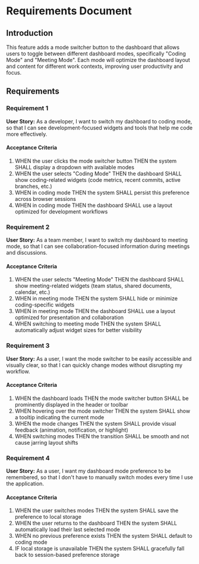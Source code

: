 # Requirements Document

## Introduction

This feature adds a mode switcher button to the dashboard that allows users to toggle between different dashboard modes, specifically "Coding Mode" and "Meeting Mode". Each mode will optimize the dashboard layout and content for different work contexts, improving user productivity and focus.

## Requirements

### Requirement 1

**User Story:** As a developer, I want to switch my dashboard to coding mode, so that I can see development-focused widgets and tools that help me code more effectively.

#### Acceptance Criteria

1. WHEN the user clicks the mode switcher button THEN the system SHALL display a dropdown with available modes
2. WHEN the user selects "Coding Mode" THEN the dashboard SHALL show coding-related widgets (code metrics, recent commits, active branches, etc.)
3. WHEN in coding mode THEN the system SHALL persist this preference across browser sessions
4. WHEN in coding mode THEN the dashboard SHALL use a layout optimized for development workflows

### Requirement 2

**User Story:** As a team member, I want to switch my dashboard to meeting mode, so that I can see collaboration-focused information during meetings and discussions.

#### Acceptance Criteria

1. WHEN the user selects "Meeting Mode" THEN the dashboard SHALL show meeting-related widgets (team status, shared documents, calendar, etc.)
2. WHEN in meeting mode THEN the system SHALL hide or minimize coding-specific widgets
3. WHEN in meeting mode THEN the dashboard SHALL use a layout optimized for presentation and collaboration
4. WHEN switching to meeting mode THEN the system SHALL automatically adjust widget sizes for better visibility

### Requirement 3

**User Story:** As a user, I want the mode switcher to be easily accessible and visually clear, so that I can quickly change modes without disrupting my workflow.

#### Acceptance Criteria

1. WHEN the dashboard loads THEN the mode switcher button SHALL be prominently displayed in the header or toolbar
2. WHEN hovering over the mode switcher THEN the system SHALL show a tooltip indicating the current mode
3. WHEN the mode changes THEN the system SHALL provide visual feedback (animation, notification, or highlight)
4. WHEN switching modes THEN the transition SHALL be smooth and not cause jarring layout shifts

### Requirement 4

**User Story:** As a user, I want my dashboard mode preference to be remembered, so that I don't have to manually switch modes every time I use the application.

#### Acceptance Criteria

1. WHEN the user switches modes THEN the system SHALL save the preference to local storage
2. WHEN the user returns to the dashboard THEN the system SHALL automatically load their last selected mode
3. WHEN no previous preference exists THEN the system SHALL default to coding mode
4. IF local storage is unavailable THEN the system SHALL gracefully fall back to session-based preference storage